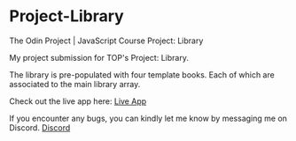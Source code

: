 # Project-Library

The Odin Project | JavaScript Course Project: Library

My project submission for TOP's Project: Library.

The library is pre-populated with four template books. Each of which are associated to the main library array. 

Check out the live app here: [Live App](https://bigbossbry.github.io/Project-Library/)

If you encounter any bugs, you can kindly let me know by messaging me on Discord. [Discord](https://discordapp.com/users/510735962243072006)
